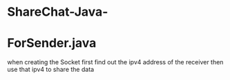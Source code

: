 # ShareChat-Java-
# ForSender.java 
when creating the Socket first find out the ipv4 address of the receiver then use that ipv4 to share the data 
